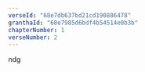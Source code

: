 ```yaml
---
verseId: "68e7db637bd21cd190886478"
granthaId: "68e7985d6bdf4b54514e0b3b"
chapterNumber: 1
verseNumber: 2
---
```


ndg
